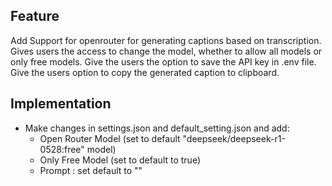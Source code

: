 ## Feature

Add Support for openrouter for generating captions based on transcription. Gives users the access to change the model, whether to allow all models or only free models. Give the users the option to save the API key in .env file. Give the users option to copy the generated caption to clipboard.

## Implementation

- Make changes in settings.json and default_setting.json and add:
    - Open Router Model (set to default "deepseek/deepseek-r1-0528:free" model)
    - Only Free Model (set to default to true)
    - Prompt : set default to ""